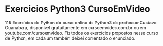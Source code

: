 # Exercicios Python3 CursoEmVideo
 115 Exercícios de Python do curso online de Python3 do professor Gustavo Guanabara, disponivel gratuitamente em cursoemvideo.com.br ou em youtube.com/cursoemvideo. 
 Fiz todos os exercícios propostos nesse curso de Python, em  cada um também deixei comentado o enunciado.
